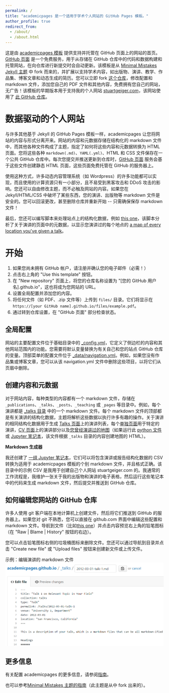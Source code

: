 ```yaml
---
permalink: /
title: "academicpages 是一个适用于学术个人网站的 GitHub Pages 模板。"
author_profile: true
redirect_from: 
  - /about/
  - /about.html
---
```


这是由 [academicpages 模板](https://github.com/academicpages/academicpages.github.io) 提供支持并托管在 GitHub 页面上的网站的首页。[GitHub 页面](https://pages.github.com) 是一个免费服务，用于从存储在 GitHub 仓库中的代码和数据构建和托管网站，在向仓库进行新提交时会自动更新。该模板是从 [Minimal Mistakes Jekyll 主题](https://mmistakes.github.io/minimal-mistakes/) 中 fork 而来的，并扩展以支持学术内容，如出版物、演讲、教学、作品集、博客文章和动态生成的简历。您可以立即 fork [这个仓库](https://github.com/academicpages/academicpages.github.io)，修改配置和 markdown 文件，添加您自己的 PDF 文件和其他内容，免费拥有您自己的网站，无广告！该模板的早期版本用于支持我的个人网站 [stuartgeiger.com](http://stuartgeiger.com)，该网站使用了 [此 GitHub 仓库](https://github.com/staeiou/staeiou.github.io)。

数据驱动的个人网站
======
与许多其他基于 Jekyll 的 GitHub Pages 模板一样，academicpages 让您将网站的内容与形式分离开来。网站的内容和元数据存储在结构化的 markdown 文件中，而其他各种文件构成了主题，指定了如何将这些内容和元数据转换为 HTML 页面。您将这些各种 `markdown(.md)`、`YAML(.yml)`、HTML 和 CSS 文件保存在一个公共 GitHub 仓库中。每次您提交并推送更新到仓库时，[GitHub 页面](https://pages.github.com/) 服务会基于这些文件创建静态 HTML 页面，这些页面免费托管在 GitHub 的服务器上。

使用这种方式，许多动态内容管理系统（如 Wordpress）的许多功能都可以实现，而且使用的计算资源只有一小部分，且不易受到黑客攻击和 DDoS 攻击的影响。您还可以自由修改主题，而不必触及网站的内容。如果您在 Jekyll/HTML/CSS 中破坏了某些东西，您的演讲、出版物等 markdown 文件是安全的。您可以回滚更改，甚至删除仓库并重新开始 -- 只需确保保存 markdown 文件！

最后，您还可以编写脚本来处理站点上的结构化数据，例如 [this one](https://github.com/academicpages/academicpages.github.io/blob/master/talkmap.ipynb)，该脚本分析了关于演讲的页面中的元数据，以显示您演讲过的每个地点的 [a map of every location you've given a talk](https://academicpages.github.io/talkmap.html)。

开始
======
1. 如果您尚未拥有 GitHub 帐户，请注册并确认您的电子邮件（必需！）
2. 点击右上角的 "Use this template" 按钮。
3. 在 "New repository" 页面上，将您的仓库名称设置为 "[您的 GitHub 用户名].github.io"，这也将成为您网站的 URL。
4. 设置全局配置并添加您的内容。
5. 将任何文件（如 PDF、.zip 文件等）上传到 `files/` 目录。它们将显示在 `https://[your GitHub name].github.io/files/example.pdf`。
6. 通过转到仓库设置，在 "GitHub 页面" 部分检查状态。

全局配置
------
网站的主要配置文件位于基础目录中的 [_config.yml](https://github.com/academicpages/academicpages.github.io/blob/master/_config.yml)，它定义了侧边栏的内容和其他网站范围内的功能。您需要将默认变量替换为有关自己和您的站点 GitHub 仓库的变量。顶部菜单的配置文件位于 [_data/navigation.yml](https://github.com/academicpages/academicpages.github.io/blob/master/_data/navigation.yml)。例如，如果您没有作品集或博客文章，您可以从该 navigation.yml 文件中删除这些项目，以将它们从页眉中删除。

创建内容和元数据
------
对于网站内容，每种类型的内容都有一个 markdown 文件，存储在 `_publications`、`_talks`、`_posts`、`_teaching` 或 `_pages` 等目录中。例如，每个演讲都是 [_talks 目录](https://github.com/academicpages/academicpages.github.io/tree/master/_talks) 中的一个 markdown 文件。每个 markdown 文件的顶部都是有关演讲的结构化数据，主题将解析这些数据以执行许多有趣的操作。关于演讲的相同结构化数据用于生成 [Talks 页面](https://academicpages.github.io/talks)上的演讲列表，每个[单独页面](https://academicpages.github.io/talks/2012-03-01-talk-1)用于特定的演讲，[CV 页面](https://academicpages.github.io/cv)上的演讲部分以及[您曾经演讲过的地图](https://academicpages.github.io/talkmap.html)（如果运行此 [python 文件](https://github.com/academicpages/academicpages.github.io/blob/master/talkmap.py) 或 [Jupyter 笔记本](https://github.com/academicpages/academicpages.github.io/blob/master/talkmap.ipynb)，该文件根据 `_talks` 目录的内容创建地图的 HTML）。

**Markdown 生成器**

我还创建了 [一组 Jupyter 笔记本](https://github.com/academicpages/academicpages.github.io/tree/master/markdown_generator)，它们可以将包含演讲或报告结构化数据的 CSV 转换为适用于 academicpages 模板的个别 markdown 文件，并且格式正确。该目录中的示例 CSV 是我用于创建自己个人网站 stuartgeiger.com 的。我通常的工作流程是，我维护一张关于我的出版物和演讲的电子表格，然后运行这些笔记本中的代码来生成 markdown 文件，然后提交并推送到 GitHub 仓库。

如何编辑您网站的 GitHub 仓库
------
许多人使用 git 客户端在本地计算机上创建文件，然后将它们推送到 GitHub 的服务器上。如果您对 git 不熟悉，您可以直接在 github.com 界面中编辑这些配置和 markdown 文件。导航到文件（比如[this one](https://github.com/academicpages/academicpages.github.io/blob/master/_talks/2012-03-01-talk-1.md)）并点击内容预览右上角的铅笔图标（在 "Raw | Blame | History" 按钮的右边）。

您可以点击铅笔图标右侧的垃圾桶图标来删除文件。您还可以通过导航到目录并点击 "Create new file" 或 "Upload files" 按钮来创建新文件或上传文件。

示例：编辑演讲的 markdown 文件
![编辑演讲的 markdown 文件](/images/editing-talk.png)

更多信息
------
有关配置 academicpages 的更多信息，请参阅[指南](https://academicpages.github.io/markdown/)。

也可以参考[Minimal Mistakes 主题的指南](https://mmistakes.github.io/minimal-mistakes/docs/configuration/)（此主题是从中 fork 出来的）。